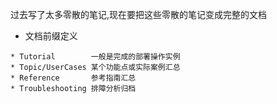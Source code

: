 过去写了太多零散的笔记,现在要把这些零散的笔记变成完整的文档

* 文档前缀定义
```
* Tutorial        一般是完成的部署操作实例
* Topic/UserCases 某个功能点或实际案例汇总
* Reference       参考指南汇总
* Troubleshooting 排障分析归档
```


